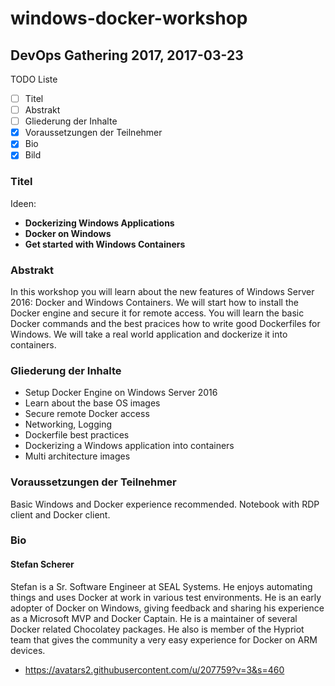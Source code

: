 # windows-docker-workshop

## DevOps Gathering 2017, 2017-03-23

TODO Liste

* [ ] Titel
* [ ] Abstrakt
* [ ] Gliederung der Inhalte
* [x] Voraussetzungen der Teilnehmer
* [x] Bio
* [x] Bild

### Titel

Ideen:

* **Dockerizing Windows Applications**
* **Docker on Windows**
* **Get started with Windows Containers**

### Abstrakt

In this workshop you will learn about the new features of Windows Server 2016: Docker and Windows Containers. We will start how to install the Docker engine and secure it for remote access. You will learn the basic Docker commands and the best pracices how to write good Dockerfiles for Windows. We will take a real world application and dockerize it into containers.

### Gliederung der Inhalte

* Setup Docker Engine on Windows Server 2016
* Learn about the base OS images
* Secure remote Docker access
* Networking, Logging
* Dockerfile best practices
* Dockerizing a Windows application into containers
* Multi architecture images

### Voraussetzungen der Teilnehmer

Basic Windows and Docker experience recommended.
Notebook with RDP client and Docker client.

### Bio

#### Stefan Scherer

Stefan is a Sr. Software Engineer at SEAL Systems. He enjoys automating things and uses Docker at work in various test environments. He is an early adopter of Docker on Windows, giving feedback and sharing his experience as a Microsoft MVP and Docker Captain. He is a maintainer of several Docker related Chocolatey packages. He also is member of the Hypriot team that gives the community a very easy experience for Docker on ARM devices.

* https://avatars2.githubusercontent.com/u/207759?v=3&s=460
